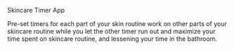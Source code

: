 Skincare Timer App

Pre-set timers for each part of your skin routine
work on other parts of your skincare routine while you let the other timer run out and maximize your time spent on skincare routine, and lessening your time in the bathroom.
